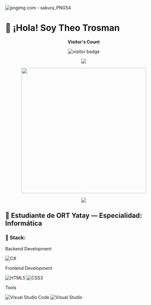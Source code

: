![pngimg com - sakura_PNG54](https://github.com/user-attachments/assets/6672dbd4-38be-490d-91ab-16f08e6ac563)
# 🎎 ¡Hola! Soy **Theo Trosman**

<p align="center"><b>Visitor's Count</b></p>
<p align="center"><img src="https://profile-counter.glitch.me/%7BTheotrosman%7D/count.svg" alt="visitor badge"/></p>
<p align="center"><img src="https://github-readme-stats.vercel.app/api/top-langs/?username=Theotrosman&layout=compact&hide=TSQL&theme=chartreuse-light"></p>
<p align="center" ><img src="https://github-readme-stats.vercel.app/api?username=Theotrosman&count_private=true&show_icons=true&&theme=chartreuse-light&include_all_commits=true" width="400"></p> 
<p align="center" ><img src="https://github-readme-streak-stats.herokuapp.com?user=Theotrosman&theme=chartreuse-light"></p>




## 🧧 Estudiante de **ORT Yatay** — Especialidad: **Informática**

### 🎏 Stack:

Backend Development

![C#](https://img.shields.io/badge/c%23-%23239120.svg?style=for-the-badge&logo=csharp&logoColor=white)

Frontend Development

![HTML5](https://img.shields.io/badge/html5-%23E34F26.svg?style=for-the-badge&logo=html5&logoColor=white)
![CSS3](https://img.shields.io/badge/css3-%231572B6.svg?style=for-the-badge&logo=css3&logoColor=white)

Tools

![Visual Studio Code](https://img.shields.io/badge/Visual%20Studio%20Code-0078d7.svg?style=for-the-badge&logo=visual-studio-code&logoColor=white)
![Visual Studio](https://img.shields.io/badge/Visual%20Studio-5C2D91.svg?style=for-the-badge&logo=visual-studio&logoColor=white)
